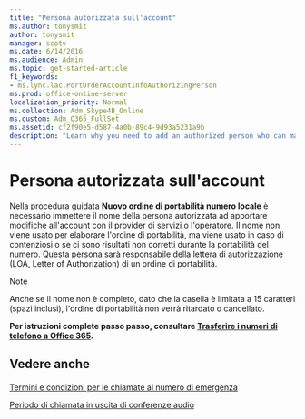 ```yaml
---
title: "Persona autorizzata sull'account"
ms.author: tonysmit
author: tonysmit
manager: scotv
ms.date: 6/14/2016
ms.audience: Admin
ms.topic: get-started-article
f1_keywords:
- ms.lync.lac.PortOrderAccountInfoAuthorizingPerson
ms.prod: office-online-server
localization_priority: Normal
ms.collection: Adm_Skype4B_Online
ms.custom: Adm_O365_FullSet
ms.assetid: cf2f90e5-d587-4a0b-89c4-9d93a5231a9b
description: "Learn why you need to add an authorized person who can make changes to the account when you use the New Local Number Port Order wizard."
---
```


# Persona autorizzata sull'account

Nella procedura guidata **Nuovo ordine di portabilità numero locale** è necessario immettere il nome della persona autorizzata ad apportare modifiche all'account con il provider di servizi o l'operatore. Il nome non viene usato per elaborare l'ordine di portabilità, ma viene usato in caso di contenziosi o se ci sono risultati non corretti durante la portabilità del numero. Questa persona sarà responsabile della lettera di autorizzazione (LOA, Letter of Authorization) di un ordine di portabilità.
  
> [!NOTE]
> Anche se il nome non è completo, dato che la casella è limitata a 15 caratteri (spazi inclusi), l'ordine di portabilità non verrà ritardato o cancellato. 
  
 **Per istruzioni complete passo passo, consultare [Trasferire i numeri di telefono a Office 365](transfer-phone-numbers-to-office-365.md).**
  
## Vedere anche

#### 

[Termini e condizioni per le chiamate al numero di emergenza](emergency-calling-terms-and-conditions.md)
  
[Periodo di chiamata in uscita di conferenze audio](../accessibility-and-regulatory/audio-conferencing-complimentary-dial-out-period.md)

